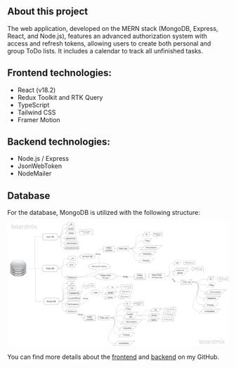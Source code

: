 ## About this project

The web application, developed on the MERN stack (MongoDB, Express, React, and Node.js), features an advanced authorization system with access and refresh tokens, allowing users to create both personal and group ToDo lists. It includes a calendar to track all unfinished tasks.

## Frontend technologies:

* React (v18.2)
* Redux Toolkit and RTK Query
* TypeScript
* Tailwind CSS
* Framer Motion

## Backend technologies:

* Node.js / Express
* JsonWebToken
* NodeMailer

## Database
For the database, MongoDB is utilized with the following structure:

![Database Structure](/public/Data%20Structure.jpg)

You can find more details about the [frontend](https://github.com/Temich21/ToDo-Frontend) and [backend](https://github.com/Temich21/ToDo-Backend) on my GitHub.
